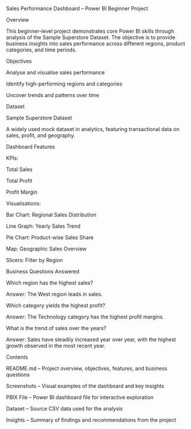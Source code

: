 Sales Performance Dashboard – Power BI Beginner Project

Overview

This beginner-level project demonstrates core Power BI skills through analysis of the Sample Superstore Dataset. The objective is to provide business insights into sales performance across different regions, product categories, and time periods.

Objectives

Analyse and visualise sales performance

Identify high-performing regions and categories

Uncover trends and patterns over time

Dataset

Sample Superstore Dataset

A widely used mock dataset in analytics, featuring transactional data on sales, profit, and geography.

Dashboard Features

KPIs:

Total Sales

Total Profit

Profit Margin

Visualisations:

Bar Chart: Regional Sales Distribution

Line Graph: Yearly Sales Trend

Pie Chart: Product-wise Sales Share

Map: Geographic Sales Overview

Slicers: Filter by Region

Business Questions Answered

Which region has the highest sales?

Answer: The West region leads in sales.

Which category yields the highest profit?

Answer: The Technology category has the highest profit margins.

What is the trend of sales over the years?

Answer: Sales have steadily increased year over year, with the highest growth observed in the most recent year.

Contents

README.md – Project overview, objectives, features, and business questions

Screenshots – Visual examples of the dashboard and key insights

PBIX File – Power BI dashboard file for interactive exploration

Dataset – Source CSV data used for the analysis

Insights – Summary of findings and recommendations from the project
